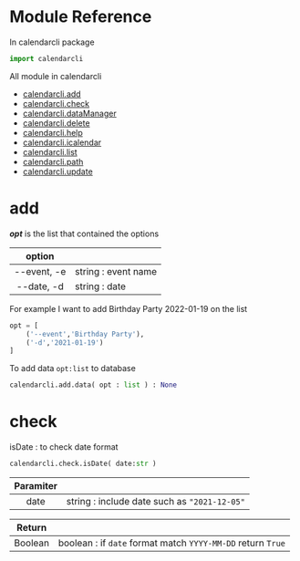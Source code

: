 # Module Reference

In calendarcli package

```python
import calendarcli
```

All module in calendarcli

- [calendarcli.add](#add)
- [calendarcli.check](#check)
- [calendarcli.dataManager](#dataManager)
- [calendarcli.delete](#delete)
- [calendarcli.help](#help)
- [calendarcli.icalendar](#icalendar)
- [calendarcli.list](#list)
- [calendarcli.path](#path)
- [calendarcli.update](#update)

# add

___opt___ is the list that contained the options

|option||
|:---:|:---|
|--event, -e|string : event name|
|--date, -d|string : date|

For example I want to add Birthday Party 2022-01-19 on the list

```python
opt = [
    ('--event','Birthday Party'),
    ('-d','2021-01-19')
]
```

To add data `opt:list` to database

```python
calendarcli.add.data( opt : list ) : None
```

# check

isDate : to check date format

```python
calendarcli.check.isDate( date:str )
```

|Paramiter||
|:---:|:---|
|date|string : include date such as `"2021-12-05"`|

|Return||
|:---:|:---|
|Boolean|boolean : if `date` format match `YYYY-MM-DD` return `True`|

<!-- ## dataManager -->

<!-- ## delete -->

<!-- ## help -->

<!-- ## icalendar -->

<!-- ## list -->

<!-- ## path -->

<!-- ## update -->
